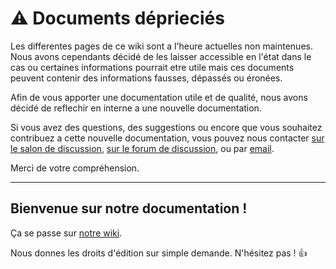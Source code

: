 # ⚠️ Documents déprieciés
Les differentes pages de ce wiki sont a l'heure actuelles non maintenues.
Nous avons cependants décidé de les laisser accessible en l'état dans le cas ou certaines informations pourrait etre utile mais ces documents peuvent contenir des informations fausses, dépassés ou éronées. 

Afin de vous apporter une documentation utile et de qualité, nous avons décidé de reflechir en interne a une nouvelle documentation.

Si vous avez des questions, des suggestions ou encore que vous souhaitez contribuez a cette nouvelle documentation,
vous pouvez nous contacter [sur le salon de discussion](https://chat.unixcorn.org), [sur le forum de discussion](https://forum.unixcorn.org), ou par [email](mailto:root@unixcorn.org).

Merci de votre compréhension.

----

## Bienvenue sur notre documentation !

Ça se passe sur [notre wiki](https://gogs.unixcorn.org/unixcorn-project/public-documentation/wiki/Home).

Nous donnes les droits d'édition sur simple demande. N'hésitez pas ! 👍
